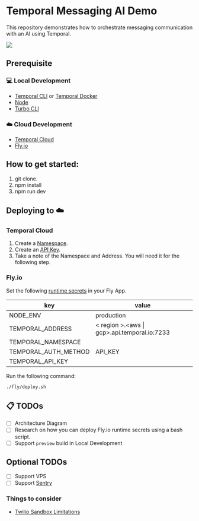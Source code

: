 # Temporal Messaging AI Demo

This repository demonstrates how to orchestrate messaging communication with an AI using Temporal.

![](./assets/Temporal-Messaging-AI-Demo.gif)

## Prerequisite

### 💻 Local Development

- [Temporal CLI](https://docs.temporal.io/cli) or [Temporal Docker](https://github.com/temporalio/docker-compose)
- [Node](https://nodejs.org/en)
- [Turbo CLI](https://turbo.build/repo/docs/getting-started/installation#installing-turbo)

### ☁️ Cloud Development

- [Temporal Cloud](https://temporal.io/get-cloud)
- [Fly.io](https://fly.io/)

## How to get started:

1. git clone.
1. npm install
1. npm run dev

## Deploying to ☁️

### Temporal Cloud

1. Create a [Namespace](https://docs.temporal.io/namespaces).
1. Create an [API Key](https://docs.temporal.io/cloud/api-keys).
1. Take a note of the Namespace and Address. You will need it for the following step.

### Fly.io

Set the following [runtime secrets](https://fly.io/docs/apps/secrets/) in your Fly App.

| key                  | value                                        |
|----------------------|----------------------------------------------|
| NODE_ENV             | production                                   |
| TEMPORAL_ADDRESS     | < region >.<aws \| gcp>.api.temporal.io:7233 |
| TEMPORAL_NAMESPACE   | <your namespace>                             |
| TEMPORAL_AUTH_METHOD | API_KEY                                      |
| TEMPORAL_API_KEY     | <your api key>                               |

Run the following command:

```sh
./fly/deploy.sh
```

## 📋 TODOs

- [ ] Architecture Diagram
- [ ] Research on how you can deploy Fly.io runtime secrets using a bash script. 
- [ ] Support `preview` build in Local Development

## Optional TODOs
- [ ] Support VPS
- [ ] Support [Sentry](https://sentry.io/)

### Things to consider

- [Twilio Sandbox Limitations](https://www.twilio.com/docs/whatsapp/sandbox#twilio-sandbox-limitations)